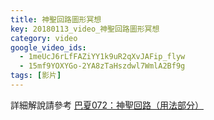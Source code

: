 ```yaml
---
title: 神聖回路圖形冥想
key: 20180113_video_神聖回路圖形冥想
category: video
google_video_ids:
  - 1meUcJ6rLfFAZiYY1k9uR2qXvJAFip_flyw
  - 15mf9YOXYGo-2YA8zTaHszdwl7WmlA2Bf9g
tags: [影片]
---
```


詳細解說請參考 [巴夏072：神聖回路（用法部分）](https://bashar.tw/video/2018/01/11/bashar-video-%E5%B7%B4%E5%A4%8F072-%E7%A5%9E%E8%81%96%E5%9B%9E%E8%B7%AF-%E7%94%A8%E6%B3%95%E9%83%A8%E5%88%86.html)
